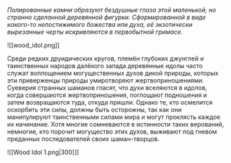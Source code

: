 
*Полированные камни образуют бездушные глаза этой маленькой, но странно сделанной деревянной фигурки. Сформированной в виде какого-то непостижимого божества или духа, её экзотически вырезанные черты искривляются в первобытной гримасе.*

![[wood_idol.png]]


Среди редких друидических кругов, племён глубоких джунглей и таинственных народов далёкого запада деревянные идолы часто служат воплощением могущественных духов дикой природы, которых эти приверженцы природы умиротворяют жертвоприношениями. Суеверия странных шаманов гласят, что духи вселяются в идолов, когда совершаются жертвоприношения, поглощают подношения и затем возвращаются туда, откуда пришли. Однако те, кто осмелится оскорбить эти силы, должны быть осторожны, так как они манипулируют таинственными силами мира и могут проклясть каждое их начинание. Хотя многие сомневаются в истинности таких верований, немногие, кто порочит могущество этих духов, выживают под гневом преданных последователей своих шаман-творцов.



![[Wood Idol 1.png|300]]]


